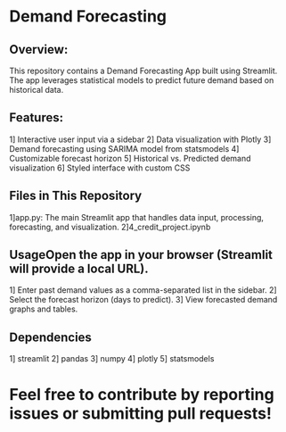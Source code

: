 # Demand Forecasting 

## Overview:
  This repository contains a Demand Forecasting App built using Streamlit. The app leverages statistical models to predict future demand based on historical data.

## Features:
1] Interactive user input via a sidebar
2] Data visualization with Plotly
3] Demand forecasting using SARIMA model from statsmodels
4] Customizable forecast horizon
5] Historical vs. Predicted demand visualization
6] Styled interface with custom CSS


## Files in This Repository
1]app.py: The main Streamlit app that handles data input, processing, forecasting, and visualization.
2]4_credit_project.ipynb

## UsageOpen the app in your browser (Streamlit will provide a local URL).
1] Enter past demand values as a comma-separated list in the sidebar.
2] Select the forecast horizon (days to predict).
3] View forecasted demand graphs and tables.

## Dependencies 
1] streamlit
2] pandas
3] numpy
4] plotly
5] statsmodels


# Feel free to contribute by reporting issues or submitting pull requests!


  
